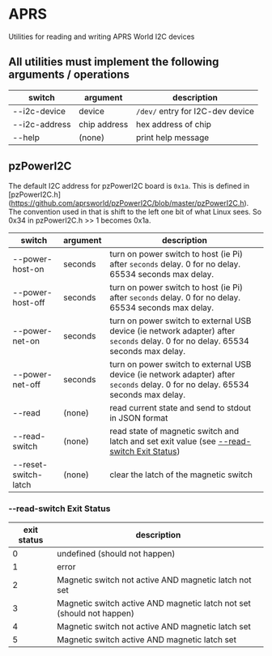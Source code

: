 # APRS
Utilities for reading and writing APRS World I2C devices

## All utilities must implement the following arguments / operations
switch|argument|description
---|---|---
--i2c-device|device|`/dev/` entry for I2C-dev device
--i2c-address|chip address|hex address of chip
--help|(none)|print help message

## pzPowerI2C

The default I2C address for pzPowerI2C board is `0x1a`. This is defined in [pzPowerI2C.h] (https://github.com/aprsworld/pzPowerI2C/blob/master/pzPowerI2C.h). The convention used in that is shift to the left one bit of what Linux sees. So 0x34 in pzPowerI2C.h >> 1 becomes 0x1a.

switch|argument|description
---|---|---
--power-host-on|seconds|turn on power switch to host (ie Pi) after `seconds` delay. 0 for no delay. 65534 seconds max delay.
--power-host-off|seconds|turn on power switch to host (ie Pi) after `seconds` delay. 0 for no delay. 65534 seconds max delay.
--power-net-on|seconds|turn on power switch to external USB device (ie network adapter) after `seconds` delay. 0 for no delay. 65534 seconds max delay.
--power-net-off|seconds|turn on power switch to external USB device (ie network adapter) after `seconds` delay. 0 for no delay. 65534 seconds max delay.
--read|(none)|read current state and send to stdout in JSON format
--read-switch|(none)|read state of magnetic switch and latch and set exit value (see [--read-switch Exit Status](#--read-switch-exit-status))
--reset-switch-latch|(none)|clear the latch of the magnetic switch

### --read-switch Exit Status
exit status|description
---|---
0|undefined (should not happen)
1|error
2|Magnetic switch not active AND magnetic latch not set
3|Magnetic switch active AND magnetic latch not set (should not happen)
4|Magnetic switch not active AND magnetic latch set
5|Magnetic switch active AND magnetic latch set
